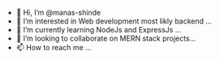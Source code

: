 - 👋 Hi, I’m @manas-shinde
- 👀 I’m interested in Web development most likly backend ...
- 🌱 I’m currently learning NodeJs and ExpressJs ...
- 💞️ I’m looking to collaborate on MERN stack projects...
- 📫 How to reach me ...

<!---
manas-shinde/manas-shinde is a ✨ special ✨ repository because its `README.md` (this file) appears on your GitHub profile.
You can click the Preview link to take a look at your changes.
--->
